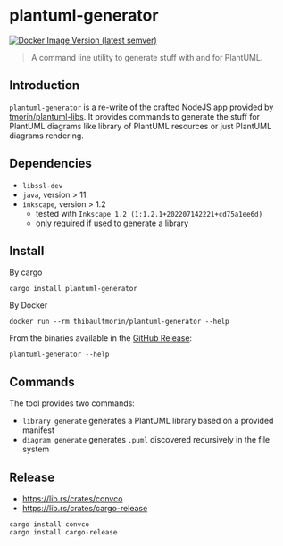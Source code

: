 # plantuml-generator

[![Docker Image Version (latest semver)](https://img.shields.io/docker/v/thibaultmorin/plantuml-generator?label=thibaultmorin%2Fplantuml-generator)](https://hub.docker.com/r/thibaultmorin/plantuml-generator)

> A command line utility to generate stuff with and for PlantUML.

## Introduction

`plantuml-generator` is a re-write of the crafted NodeJS app provided by [tmorin/plantuml-libs].
It provides commands to generate the stuff for PlantUML diagrams like library of PlantUML resources or just PlantUML diagrams rendering.

[tmorin/plantuml-libs]: https://github.com/tmorin/plantuml-libs

## Dependencies

- `libssl-dev`
- `java`, version > 11
- `inkscape`, version > 1.2
  - tested with `Inkscape 1.2 (1:1.2.1+202207142221+cd75a1ee6d)`
  - only required if used to generate a library

## Install

By cargo
```shell
cargo install plantuml-generator
```

By Docker
```shell
docker run --rm thibaultmorin/plantuml-generator --help
```

From the binaries available in the [GitHub Release]:
```shell
plantuml-generator --help
```

[GitHub Release]: https://github.com/tmorin/plantuml-generator/releases

## Commands

The tool provides two commands:

- `library generate` generates a PlantUML library based on a provided manifest
- `diagram generate` generates `.puml` discovered recursively in the file system

## Release

- https://lib.rs/crates/convco
- https://lib.rs/crates/cargo-release

```shell
cargo install convco
cargo install cargo-release
```
